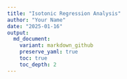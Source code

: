 ```yaml
---
title: "Isotonic Regression Analysis"
author: "Your Name"
date: "2025-01-16"
output: 
  md_document:
    variant: markdown_github
    preserve_yaml: true
    toc: true
    toc_depth: 2
---
```


